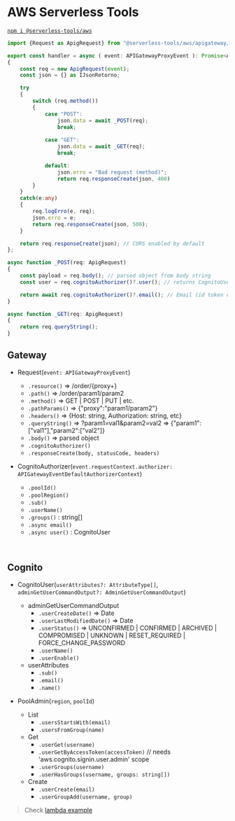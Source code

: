 # AWS Serverless Tools

[`npm i @serverless-tools/aws`](https://www.npmjs.com/package/@serverless-tools/aws)

```typescript
import {Request as ApigRequest} from "@serverless-tools/aws/apigateway/Request";

export const handler = async ( event: APIGatewayProxyEvent ): Promise<APIGatewayProxyResult> =>
{
	const req = new ApigRequest(event);
	const json = {} as IJsonRetorno;

	try
	{
		switch (req.method())
		{
			case "POST":
				json.data = await _POST(req);
				break;
				
			case "GET":
				json.data = await _GET(req);
				break;

			default:
				json.erro = "Bad request (method)";
				return req.responseCreate(json, 400)
		}
	}
	catch(e:any)
	{
		req.logErro(e, req);
		json.erro = e;
		return req.responseCreate(json, 500);
	}

	return req.responseCreate(json); // CORS enabled by default
};

async function _POST(req: ApigRequest) 
{
	const payload = req.body(); // parsed object from body string
	const user = req.cognitoAuthorizer()?.user(); // returns CognitoUser object

	return await req.cognitoAuthorizer()?.email(); // Email (id token cames with request, access token has to go through cognito api to get user)
}

async function _GET(req: ApigRequest) 
{
	return req.queryString();
}
```

## Gateway

- Request(`event: APIGatewayProxyEvent`)
  - `.resource()`    => /order/{proxy+}
  - `.path()`        => /order/param1/param2
  - `.method()`      => GET | POST | PUT | etc.
  - `.pathParams()`  => {"proxy":"param1/param2"}
  - `.headers()`     => {Host: string, Authorization: string, etc}
  - `.queryString()` => ?param1=val1&param2=val2 => {"param1":["val1"],"param2":["val2"]}
  - `.body()`        => parsed object
  - `.cognitoAuthorizer()`
  - `.responseCreate(body, statusCode, headers)` 


- CognitoAuthorizer(`event.requestContext.authorizer: APIGatewayEventDefaultAuthorizerContext`)
  - `.poolId()`
  - `.poolRegion()`
  - `.sub()`
  - `.userName()`
  - `.groups()` : string[]
  - `.async email()`
  - `.async user()` : CognitoUser

&nbsp;  

## Cognito

- CognitoUser(`userAttributes?: AttributeType[]`, `adminGetUserCommandOutput?: AdminGetUserCommandOutput`)
  - adminGetUserCommandOutput 
    - `.userCreateDate()`       => Date
    - `.userLastModifiedDate()` => Date
    - `.userStatus()`           => UNCONFIRMED | CONFIRMED | ARCHIVED | COMPROMISED | UNKNOWN | RESET_REQUIRED | FORCE_CHANGE_PASSWORD 
    - `.userName()`
    - `.userEnable()`
  - userAttributes
    - `.sub()`
    - `.email()`
    - `.name()`


- PoolAdmin(`region`, `poolId`)
  - List
    - `.usersStartsWith(email)`
    - `.usersFromGroup(name)`
  - Get
    - `.userGet(username)`
    - `.userGetByAccessToken(accessToken)` // needs 'aws.cognito.signin.user.admin' scope
    - `.userGroups(username)`
    - `.userHasGroups(username, groups: string[])`
  - Create
    - `.userCreate(email)`
    - `.userGroupAdd(username, group)`


> Check [lambda example](https://github.com/serverless-tools/lambda-apig)
